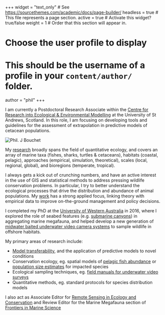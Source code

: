 +++
widget = "text_only"  # See https://sourcethemes.com/academic/docs/page-builder/
headless = true  # This file represents a page section.
active = true  # Activate this widget? true/false
weight = 1  # Order that this section will appear in.

# Choose the user profile to display
# This should be the username of a profile in your `content/author/` folder.
author = "phil"
+++

I am currently a Postdoctoral Research Associate within the [Centre for Research into Ecological & Environmental Modelling](https://www.creem.st-andrews.ac.uk/) at the University of St Andrews, Scotland. In this role, I am focusing on developing tools and guidelines for the assessment of extrapolation in predictive models of cetacean populations.

<img src="/img/philbouchet.jpg" alt="Phil. J Bouchet" class="headshot"/>

My [research](/research) broadly spans the field of quantitative ecology, and covers an array of marine taxa (fishes, sharks, turtles & cetaceans), habitats (coastal, pelagic), approaches (empirical, simulation, theoretical), scales (local, regional, global), and bioregions (temperate, tropical). 

I always gets a kick out of crunching numbers, and have an active interest in the use of GIS and statistical methods to address pressing wildlife conservation problems. In particular, I try to better understand the ecological processes that drive the distribution and abundance of animal populations. My [work](/publications) has a strong applied focus, linking theory with empirical data to improve on-the-ground management and policy decisions.

I completed my PhD at the [University of Western Australia](https://www.uwa.edu.au/) in 2016, where I explored the role of seabed features (e.g. [submarine canyons](http://www.pnas.org/content/114/12/3252)) in aggregating marine megafauna, and helped develop a new generation of [midwater baited underwater video camera systems](http://www.pnas.org/content/114/12/3252) to sample wildlife in offshore habitats.

My primary areas of research include:

- [Model transferability](https://www.cell.com/trends/ecology-evolution/fulltext/S0169-5347(18)30181-2), and the application of predictive models to novel conditions
- Conservation ecology, eg. spatial models of [pelagic fish abundance](https://onlinelibrary.wiley.com/doi/abs/10.1111/geb.12619) or [population size estimates](https://www.nature.com/articles/s41598-017-05189-0) for impacted species
- Ecological sampling techniques, eg. [field manuals for underwater video surveys](https://www.frontiersin.org/articles/10.3389/fmars.2019.00177/full)
- Quantitative methods, eg. standard protocols for species distribution models

I also act as Associate Editor for [Remote Sensing in Ecology and Conservation]( http://zslpublications.onlinelibrary.wiley.com/hub/journal/10.1002/(ISSN)2056-3485/) and Review Editor for the Marine Megafauna section of [Frontiers in Marine Science](https://www.frontiersin.org/journals/marine-science)

